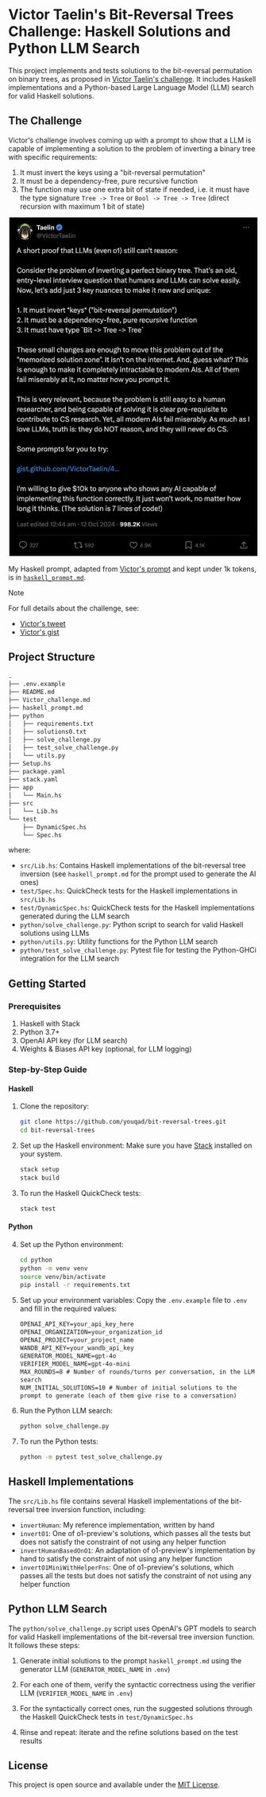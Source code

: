 # Victor Taelin's Bit-Reversal Trees Challenge: Haskell Solutions and Python LLM Search

This project implements and tests solutions to the bit-reversal permutation on binary trees, as proposed in [Victor Taelin's challenge](https://x.com/VictorTaelin/status/1844886809005687270). It includes Haskell implementations and a Python-based Large Language Model (LLM) search for valid Haskell solutions.

## The Challenge

Victor's challenge involves coming up with a prompt to show that a LLM is capable of implementing a solution to the problem of inverting a binary tree with specific requirements:
1. It must invert the keys using a "bit-reversal permutation"
2. It must be a dependency-free, pure recursive function
3. The function may use one extra bit of state if needed, i.e. it must have the type signature `Tree -> Tree` or `Bool -> Tree -> Tree` (direct recursion with maximum 1 bit of state)

<p align="center">
  <a href="https://x.com/VictorTaelin/status/1844886809005687270">
    <img src="victor_tweet.png" alt="Victor's tweet" width="500" height="auto">
  </a>
</p>

My Haskell prompt, adapted from [Victor's prompt](https://gist.github.com/VictorTaelin/45440a737e47b872d7505c6cda27b6aa) and kept under 1k tokens, is in [`haskell_prompt.md`](haskell_prompt.md).

> [!NOTE]
> For full details about the challenge, see: 
> - [Victor's tweet](https://x.com/VictorTaelin/status/1844886809005687270)
> - [Victor's gist](https://gist.github.com/VictorTaelin/45440a737e47b872d7505c6cda27b6aa)

## Project Structure

```
.
├── .env.example
├── README.md
├── Victor_challenge.md
├── haskell_prompt.md
├── python
│   ├── requirements.txt
│   ├── solutions0.txt
│   ├── solve_challenge.py
│   ├── test_solve_challenge.py
│   └── utils.py
├── Setup.hs
├── package.yaml
├── stack.yaml
├── app
│   └── Main.hs
├── src
│   └── Lib.hs
└── test
    ├── DynamicSpec.hs
    └── Spec.hs
```

where:

- `src/Lib.hs`: Contains Haskell implementations of the bit-reversal tree inversion (see `haskell_prompt.md` for the prompt used to generate the AI ones)
- `test/Spec.hs`: QuickCheck tests for the Haskell implementations in `src/Lib.hs`
- `test/DynamicSpec.hs`: QuickCheck tests for the Haskell implementations generated during the LLM search
- `python/solve_challenge.py`: Python script to search for valid Haskell solutions using LLMs
- `python/utils.py`: Utility functions for the Python LLM search
- `python/test_solve_challenge.py`: Pytest file for testing the Python-GHCi integration for the LLM search

## Getting Started

### Prerequisites

1. Haskell with Stack
2. Python 3.7+
3. OpenAI API key (for LLM search)
4. Weights & Biases API key (optional, for LLM logging)

### Step-by-Step Guide

#### Haskell

1. Clone the repository:
   ```sh
   git clone https://github.com/youqad/bit-reversal-trees.git
   cd bit-reversal-trees
   ```

2. Set up the Haskell environment:
   Make sure you have [Stack](https://docs.haskellstack.org/en/stable/install_and_upgrade/) installed on your system.
   ```sh
   stack setup
   stack build
   ```

3. To run the Haskell QuickCheck tests:
   ```sh
   stack test
   ```


#### Python
4. Set up the Python environment:
   ```sh
   cd python
   python -m venv venv
   source venv/bin/activate
   pip install -r requirements.txt
   ```

5. Set up your environment variables:
   Copy the `.env.example` file to `.env` and fill in the required values:
   ```
   OPENAI_API_KEY=your_api_key_here
   OPENAI_ORGANIZATION=your_organization_id
   OPENAI_PROJECT=your_project_name
   WANDB_API_KEY=your_wandb_api_key
   GENERATOR_MODEL_NAME=gpt-4o
   VERIFIER_MODEL_NAME=gpt-4o-mini
   MAX_ROUNDS=8 # Number of rounds/turns per conversation, in the LLM search
   NUM_INITIAL_SOLUTIONS=10 # Number of initial solutions to the prompt to generate (each of them give rise to a conversation)
   ```

6. Run the Python LLM search:
   ```sh
   python solve_challenge.py
   ```

7. To run the Python tests:
   ```sh
   python -m pytest test_solve_challenge.py
   ```

## Haskell Implementations

The `src/Lib.hs` file contains several Haskell implementations of the bit-reversal tree inversion function, including:

- `invertHuman`: My reference implementation, written by hand
- `invertO1`: One of o1-preview's solutions, which passes all the tests but does not satisfy the constraint of not using any helper function
- `invertHumanBasedOnO1`: An adaptation of o1-preview's implementation by hand to satisfy the constraint of not using any helper function
- `invertO1MiniWithHelperFns`: One of o1-preview's solutions, which passes all the tests but does not satisfy the constraint of not using any helper function

## Python LLM Search

The `python/solve_challenge.py` script uses OpenAI's GPT models to search for valid Haskell implementations of the bit-reversal tree inversion function. It follows these steps:

1. Generate initial solutions to the prompt `haskell_prompt.md` using the generator LLM (`GENERATOR_MODEL_NAME` in `.env`)

2. For each one of them, verify the syntactic correctness using the verifier LLM (`VERIFIER_MODEL_NAME` in `.env`)
3. For the syntactically correct ones, run the suggested solutions through the Haskell QuickCheck tests in `test/DynamicSpec.hs`

4. Rinse and repeat: iterate and the refine solutions based on the test results




## License

This project is open source and available under the [MIT License](LICENSE).
